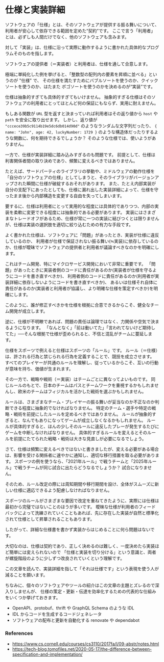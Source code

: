 # 仕様と実装詳細


ソフトウェアの「仕様」とは、そのソフトウェアが提供する振る舞いについて、利用者が安心して依存できる範囲を定めた“契約”です。
ここで言う「利用者」とは、必ずしも人間だけでなく、他のソフトウェアも含みます。

対して「実装」は、仕様に沿って実際に動作するように書かれた具体的なプログラムそのものを指します。

ソフトウェアの提供者（＝実装者）と利用者は、仕様を通して合意します。

極端に単純化した例を挙げると、「整数型の配列内の要素を昇順に並べる」というのが "仕様" で、
その仕様を満たすためにバブルソートを使うのか、クイックソートを使うのか、はたまた ボゴソートを使うのかを決めるのが“実装”です。

仕様は抽象的すぎても具体的すぎてもいけません。
抽象的すぎる仕様はそのソフトウェアの利用者にとってほとんど何の保証にもならず、実用に耐えません。

もしある関数が `URL` 型を返すと決まっていれば利用者はその返り値から `host` や `path` を安全に取り出せます。
しかし、返り値が `"cccece39b5c9114b19e5dc6db014d90d"` のようなランダムな文字列だったり、
`{ name: "John", age: 42, luckyNumber: 1729 }` のような構造体だったりするような関数に、何を期待できるでしょうか？
そのような仕様では、使いようがありません。

一方で、仕様が実装詳細に踏み込みすぎるのも問題です。
前提として、仕様は利害関係者間の取り決めであり、頻繁に変えるべきではありません。

たとえば、サードパーティのライブラリの挙動や、ミドルウェアの動作仕様を「自分のソフトウェアの仕様」としてしまうと、そのライブラリがバージョンアップされた瞬間に仕様が破綻するおそれがあります。
また、たとえ内部実装が自分の支配下にあったとしても、仕様に漏れ出した実装詳細によって、仕様を守ったまま後から内部構造を変更する自由を失ってしまいます。

要するに、仕様は利用者にとって実用的な程度には具体的でありつつ、内部の実装を柔軟に変更できる程度には抽象的である必要があります。
実装にはさまざまなトレードオフがあるため、仕様が常に一つの実装に結びつくとは限りませんが、仕様は実装の選択肢を適切に絞り込むための有力な手段です。


よく書かれた仕様は、ソフトウェアに「問題」があったとき、実装が仕様に違反しているのか、
利用者が仕様で保証されない振る舞い(≒実装)に依存しているのか、仕様が曖昧でソフトウェアの提供者と利用者が議論すべきなのかを明確にします。

これはチーム開発、特にマイクロサービス開発において非常に重要です。
「問題」があったときに実装者側のコードに責任があるのか(実装者が仕様を守るようにコードを書き直すべきか)、
利用者側のコードに責任があるのか(利用者が実装詳細に依存しないようにコードを書き直すべきか)、
あるいは仕様それ自体に責任があるのか(実装者と利用者が協議し、より明確な仕様を策定すべきか)を明確にします。

このように、誰が修正すべきかを仕様を根拠に合意できるからこそ、健全なチーム開発が成立します。

逆に、仕様が不明瞭であれば、問題の責任は論理ではなく、力関係や空気で決まるようになります。
「なんとなく」「前は動いてた」「言われてないけど期待してた」──そんな根拠で仕様が歪められると、不信と混乱がチームに蔓延します。


仕様をスポーツで例えると仕様はスポーツの「ルール」です。
ルール（＝仕様）は、許される行為と禁じられる行為を定義することで、競技を成立させます。
すべてのプレイヤーが共通のルールを理解し、従っているからこそ、互いの行動が意味を持ち、価値が生まれます。

その一方で、戦略や戦術（＝実装）はチームごとに異なってよいものです。
同じルールのもとで、日本のチームはパスとチームワークを重視するかもしれませんし、欧米のチームはフィジカルを活かした戦術を選ぶかもしれません。

ルールは、さまざまなチーム・プレイヤーの振る舞いが妥当なのか不正なのか判断できる程度に抽象的でなければなりません。
特定のチーム・選手や特定の戦略・戦術を前提にしたルールを定めるべきではありません。
ルールが抽象的すぎると、なんでもありになってゲームが成立しなくなるかもしれません。
ルールが具体的すぎると、ほんの少しそのルールに違反したプレーが発生するたびにゲームを中断しなければなりません。
具体的すぎるルールを変えるとそのルールを前提にたてられた戦略・戦術は大きな見直しが必要になるでしょう。


さて、仕様は頻繁に変えるべきではないと書きましたが、変える必要がある場合は、影響を受ける関係者に速やかに通知し、適切な移行措置を取る必要があります。
スポーツの例を使うなら、「2021年ルール」で戦うチームと「2025年ルール」で戦うチームが同じ試合に出たらどうなるでしょうか？
試合になりません。

そのため、ルール改定の際には周知期間や移行期間を設け、全体がスムーズに新しい仕様に適応できるよう配慮しなければなりません。

スポーツのルールがさまざまな要因で改定を重ねてきたように、実際には仕様は最初から完璧ではないことのほうが多いです。
曖昧な仕様が利用者のフィードバックによって洗練されていくこともあれば、先に存在した実装が自然と標準化されて仕様として昇華されることもあります。

したがって、詳細な仕様書を書かず実装からはじめることに何ら問題はないです。

大切なのは、仕様は契約であり、正しく決めるのは難しく、一度決めたら実装ほど簡単には変えられないので
「仕様と実装を切り分ける」という意識と、両者が螺旋階段のように少しずつ改良されていくという理解です。


この文章を読んで、実装詳細を指して「それは仕様です」という表現を使う人が減ることを願います。

ちなみに、個々のソフトウェアやツールの紹介はこの文章の主題とズレるので深入りしませんが、
仕様の策定・更新・伝達を効率化するための代表的な仕組みをいくつか挙げておきます。

- OpenAPI、protobuf、thrift や GraphQL Schema のような IDL
- IDL からコードを生成するコードジェネレータ
- ソフトウェアの配布と更新を自動化する renovate や dependabot

### References
- https://www.cs.cornell.edu/courses/cs3110/2017fa/l/09-abstr/notes.html
- https://tech-blog.tomofiles.net/2020-05-17/the-difference-between-specification-and-implementation/

